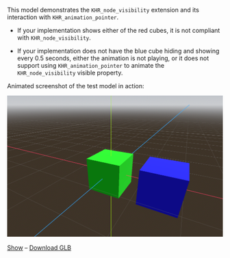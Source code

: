 This model demonstrates the `KHR_node_visibility` extension and its interaction with `KHR_animation_pointer`.

- If your implementation shows either of the red cubes, it is not compliant with `KHR_node_visibility`.

- If your implementation does not have the blue cube hiding and showing every 0.5 seconds, either the animation is not playing, or it does not support using `KHR_animation_pointer` to animate the `KHR_node_visibility` visible property.

Animated screenshot of the test model in action:

![Cube Visibility](screenshot/screenshot_animated.webp)

[Show](https://gltf-interactivity.needle.tools?model=https://raw.githubusercontent.com/KhronosGroup/glTF-Sample-Assets/main/Models/CubeVisibility/glTF-Binary/CubeVisibility.glb) – [Download GLB](https://raw.githubusercontent.com/KhronosGroup/glTF-Sample-Assets/main/Models/CubeVisibility/glTF-Binary/CubeVisibility.glb)
